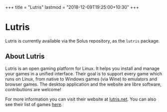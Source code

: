 +++
title = "Lutris"
lastmod = "2018-12-09T19:25:00+10:30"
+++
# Lutris

Lutris is currently available via the Solus repository, as the `lutris` package.

## About Lutris

Lutris is an open gaming platform for Linux. It helps you install and manage your games in a unified interface. Their goal is to support every game which runs on Linux, from native to Windows games (via Wine) to emulators and browser games. The desktop application and the website are libre software, contributions are welcome!

For more information you can visit their website at [lutris.net](https://lutris.net). You can also see their list of games [here](https://lutris.net/games/).
